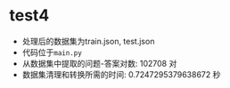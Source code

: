 # test4
* 处理后的数据集为train.json, test.json
* 代码位于`main.py`
* 从数据集中提取的问题-答案对数: 102708 对
* 数据集清理和转换所需的时间: 0.7247295379638672 秒
